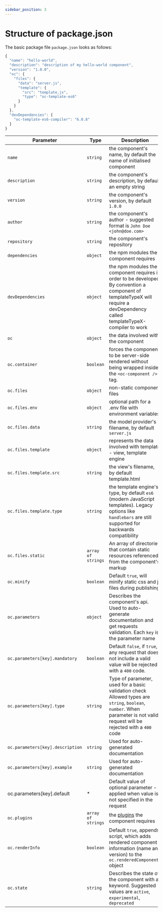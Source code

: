 ```yaml
---
sidebar_position: 3
---
```


# Structure of package.json

The basic package file `package.json` looks as follows:

```js
{
  "name": "hello-world",
  "description": "description of my hello-world component",
  "version": "1.0.0",
  "oc": {
    "files": {
      "data": "server.js",
      "template": {
        "src": "template.js",
        "type": "oc-template-es6"
      }
    }
  },
  "devDependencies": {
    "oc-template-es6-compiler": "6.0.8"
  }
}
```

| Parameter                        | Type               | Description                                                                                                                                                                    |
| -------------------------------- | ------------------ | ------------------------------------------------------------------------------------------------------------------------------------------------------------------------------ |
| `name`                           | `string`           | the component's name, by default the name of initialised component                                                                                                             |
| `description`                    | `string`           | the component's description, by default an empty string                                                                                                                        |
| `version`                        | `string`           | the component's version, by default `1.0.0`                                                                                                                                    |
| `author`                         | `string`           | the component's author - suggested format is `John Doe <john@doe.com>`                                                                                                         |
| `repository`                     | `string`           | the component's repository                                                                                                                                                     |
| `dependencies`                   | `object`           | the npm modules the component requires                                                                                                                                         |
| `devDependencies`                | `object`           | the npm modules the component requires in order to be developed. By convention a component of templateTypeX will require a devDependency called templateTypeX-compiler to work |
| `oc`                             | `object`           | the data involved with the component                                                                                                                                           |
| `oc.container`                   | `boolean`          | forces the component to be server-side rendered without being wrapped inside the `<oc-component />` tag.                                                                       |
| `oc.files`                       | `object`           | non-static component files                                                                                                                                                     |
| `oc.files.env`                   | `object`           | optional path for a .env file with environment variables                                                                                                                                                 |
| `oc.files.data`                  | `string`           | the model provider's filename, by default `server.js`                                                                                                                          |
| `oc.files.template`              | `object`           | represents the data involved with template - view, template engine                                                                                                             |
| `oc.files.template.src`          | `string`           | the view's filename, by default template.html                                                                                                                                  |
| `oc.files.template.type`         | `string`           | the template engine's type, by default `es6` (modern JavaScript templates). Legacy options like `handlebars` are still supported for backwards compatibility                |
| `oc.files.static`                | `array of strings` | An array of directories that contain static resources referenced from the component's markup                                                                                   |
| `oc.minify`                      | `boolean`          | Default `true`, will minify static css and js files during publishing                                                                                                          |
| `oc.parameters`                  | `object`           | Describes the component's api. Used to auto-generate documentation and get requests validation. Each `key` is the parameter name                                               |
| `oc.parameters[key].mandatory`   | `boolean`          | Default `false`, if `true`, any request that does not include a valid value will be rejected with a `400` code.                                                                |
| `oc.parameters[key].type`        | `string`           | Type of parameter, used for a basic validation check Allowed types are `string`, `boolean`, `number`. When parameter is not valid, request will be rejected with a `400` code  |
| `oc.parameters[key].description` | `string`           | Used for auto-generated documentation                                                                                                                                          |
| `oc.parameters[key].example`     | `string`           | Used for auto-generated documentation                                                                                                                                          |
| oc.parameters[key].default       | \*                 | Default value of optional parameter - applied when value is not specified in the request                                                                                       |
| `oc.plugins`                     | `array of strings` | the [plugins](/docs/registry/registry-configuration#plugins) the component requires                                                                                            |
| `oc.renderInfo`                  | `boolean`          | Default `true`, appends script, which adds rendered component information (name and version) to the `oc.renderedComponents` object                                             |
| `oc.state`                       | `string`           | Describes the state of the component with a keyword. Suggested values are `active`, `experimental`, `deprecated`                                                               |
